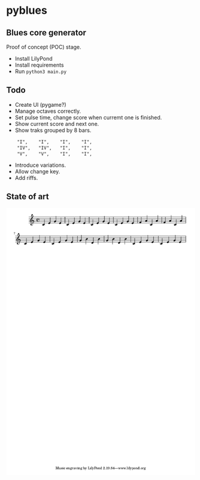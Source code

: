 # pyblues

## Blues core generator

Proof of concept (POC) stage.

* Install LilyPond
* Install requirements
* Run `python3 main.py`

## Todo

* Create UI (pygame?)
* Manage octaves correctly.
* Set pulse time, change score when curremt one is finished.
* Show current score and next one.
* Show traks grouped by 8 bars.
```
    "I",	"I",	"I",	"I",
    "IV",	"IV",	"I",	"I",
    "V",	"V",	"I",	"I",
```    
* Introduce variations.
* Allow change key.
* Add riffs.

## State of art

![Sample score](Scores/poc.png)
